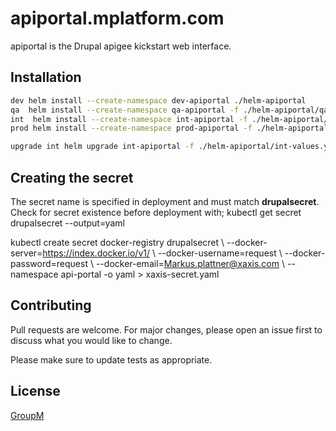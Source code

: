 # apiportal.mplatform.com

apiportal is the Drupal apigee kickstart web interface.

## Installation

```bash
dev helm install --create-namespace dev-apiportal ./helm-apiportal
qa  helm install --create-namespace qa-apiportal -f ./helm-apiportal/qa-values.yaml ./helm-apiportal
int  helm install --create-namespace int-apiportal -f ./helm-apiportal/int-values.yaml ./helm-apiportal
prod helm install --create-namespace prod-apiportal -f ./helm-apiportal/prod-values.yaml ./helm-apiportal

upgrade int helm upgrade int-apiportal -f ./helm-apiportal/int-values.yaml ./helm-apiportal
```
## Creating the secret

The secret name is specified in deployment and must match **drupalsecret**.
Check for secret existence before deployment with;
kubectl get secret drupalsecret --output=yaml


kubectl create secret docker-registry drupalsecret \\
--docker-server=https://index.docker.io/v1/ \\
--docker-username=request \\
--docker-password=request \\
--docker-email=Markus.plattner@xaxis.com \\
--namespace api-portal -o yaml > xaxis-secret.yaml


## Contributing
Pull requests are welcome. For major changes, please open an issue first to discuss what you would like to change.


Please make sure to update tests as appropriate.

## License
[GroupM](https://www.groupm.com)